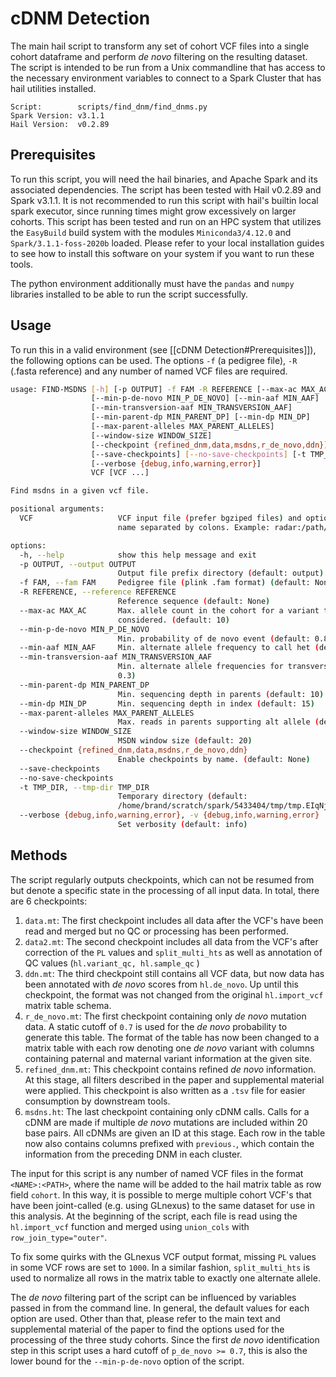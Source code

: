 # cDNM Detection
The main hail script to transform any set of cohort VCF files into a single cohort dataframe and perform _de novo_ filtering on the resulting dataset. The script is intended to be run from a Unix commandline that has access to the necessary environment variables to connect to a Spark Cluster that has hail utilities installed.

```
Script:        scripts/find_dnm/find_dnms.py
Spark Version: v3.1.1
Hail Version:  v0.2.89
```
## Prerequisites
To run this script, you will need the hail binaries, and Apache Spark and its associated dependencies. The script has been tested with Hail v0.2.89 and Spark v3.1.1. It is not recommended to run this script with hail's builtin local spark executor, since running times might grow excessively on larger cohorts. This script has been tested and run on an HPC system that utilizes the `EasyBuild` build system with the modules `Miniconda3/4.12.0` and `Spark/3.1.1-foss-2020b` loaded. Please refer to your local installation guides to see how to install this software on your system if you want to run these tools.

The python environment additionally must have the `pandas` and `numpy` libraries installed to be able to run the script successfully.
## Usage
To run this in a valid environment (see  [[cDNM Detection#Prerequisites]]), the following options can be used. The options `-f` (a pedigree file), `-R` (.fasta reference) and any number of named VCF files are required.

```bash
usage: FIND-MSDNS [-h] [-p OUTPUT] -f FAM -R REFERENCE [--max-ac MAX_AC]
                  [--min-p-de-novo MIN_P_DE_NOVO] [--min-aaf MIN_AAF]
                  [--min-transversion-aaf MIN_TRANSVERSION_AAF]
                  [--min-parent-dp MIN_PARENT_DP] [--min-dp MIN_DP]
                  [--max-parent-alleles MAX_PARENT_ALLELES]
                  [--window-size WINDOW_SIZE]
                  [--checkpoint {refined_dnm,data,msdns,r_de_novo,ddn}]
                  [--save-checkpoints] [--no-save-checkpoints] [-t TMP_DIR]
                  [--verbose {debug,info,warning,error}]
                  VCF [VCF ...]

Find msdns in a given vcf file.

positional arguments:
  VCF                   VCF input file (prefer bgziped files) and optionally cohort
                        name separated by colons. Example: radar:/path/to/vcf.bgz

options:
  -h, --help            show this help message and exit
  -p OUTPUT, --output OUTPUT
                        Output file prefix directory (default: output)
  -f FAM, --fam FAM     Pedigree file (plink .fam format) (default: None)
  -R REFERENCE, --reference REFERENCE
                        Reference sequence (default: None)
  --max-ac MAX_AC       Max. allele count in the cohort for a variant to be
                        considered. (default: 10)
  --min-p-de-novo MIN_P_DE_NOVO
                        Min. probability of de novo event (default: 0.8)
  --min-aaf MIN_AAF     Min. alternate allele frequency to call het (default: 0.3)
  --min-transversion-aaf MIN_TRANSVERSION_AAF
                        Min. alternate allele frequencies for transversions (default:
                        0.3)
  --min-parent-dp MIN_PARENT_DP
                        Min. sequencing depth in parents (default: 10)
  --min-dp MIN_DP       Min. sequencing depth in index (default: 15)
  --max-parent-alleles MAX_PARENT_ALLELES
                        Max. reads in parents supporting alt allele (default: 1)
  --window-size WINDOW_SIZE
                        MSDN window size (default: 20)
  --checkpoint {refined_dnm,data,msdns,r_de_novo,ddn}
                        Enable checkpoints by name. (default: None)
  --save-checkpoints
  --no-save-checkpoints
  -t TMP_DIR, --tmp-dir TMP_DIR
                        Temporary directory (default:
                        /home/brand/scratch/spark/5433404/tmp/tmp.EIqNjFnFDh)
  --verbose {debug,info,warning,error}, -v {debug,info,warning,error}
                        Set verbosity (default: info)
```

## Methods
The script regularly outputs checkpoints, which can not be resumed from but denote a specific state in the processing of all input data. In total, there are 6 checkpoints:
1. `data.mt`: The first checkpoint includes all data after the VCF's have been read and merged but no QC or processing has been performed.
2. `data2.mt`: The second checkpoint includes all data from the VCF's after correction of the `PL` values and `split_multi_hts` as well as annotation of QC values (`hl.variant_qc, hl.sample_qc` )
3. `ddn.mt`: The third checkpoint still contains all VCF data, but now data has been annotated with _de novo_ scores from `hl.de_novo`. Up until this checkpoint, the format was not changed from the original `hl.import_vcf` matrix table schema.
4. `r_de_novo.mt`: The first checkpoint containing only _de novo_ mutation data. A static cutoff of `0.7` is used for the _de novo_ probability to generate this table. The format of the table has now been changed to a matrix table with each row denoting one _de novo_ variant with columns containing paternal and maternal variant information at the given site.
5. `refined_dnm.mt`: This checkpoint contains refined _de novo_ information. At this stage, all filters described in the paper and supplemental material were applied. This checkpoint is also written as a `.tsv` file for easier consumption by downstream tools.
6. `msdns.ht`: The last checkpoint containing only cDNM calls. Calls for a cDNM are made if multiple _de novo_ mutations are included within 20 base pairs. All cDNMs are given an ID at this stage. Each row in the table now also contains columns prefixed with `previous.`, which contain the information from the preceding DNM in each cluster.

 The input for this script is any number of named VCF files in the format `<NAME>:<PATH>`, where the name will be added to the hail matrix table as row field `cohort`. In this way, it is possible to merge multiple cohort VCF's that have been joint-called (e.g. using GLnexus) to the same dataset for use in this analysis. At the beginning of the script, each file is read using the `hl.import_vcf` function and merged using `union_cols` with `row_join_type="outer"`. 

To fix some quirks with the GLnexus VCF output format, missing `PL` values in some VCF rows are set to `1000`. In a similar fashion, `split_multi_hts` is used to normalize all rows in the matrix table to exactly one alternate allele.

The _de novo_ filtering part of the script can be influenced by variables passed in from the command line. In general, the default values for each option are used. Other than that, please refer to the main text and supplemental material of the paper to find the options used for the processing of the three study cohorts. Since the first _de novo_ identification step in this script uses a hard cutoff of `p_de_novo >= 0.7`, this is also the lower bound for the `--min-p-de-novo` option of the script.